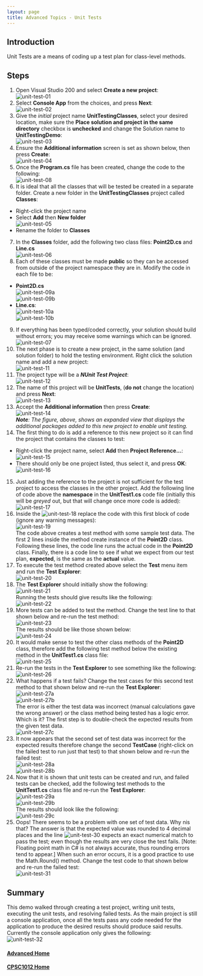 ```yaml
---
layout: page
title: Advanced Topics - Unit Tests
---
```


## Introduction
Unit Tests are a means of coding up a test plan for class-level methods.

## Steps
1.  Open Visual Studio 200 and select **Create a new project**:<br>
![unit-test-01](files/unit-test-01.jpg)
2.  Select **Console App** from the choices, and press **Next**:<br>
![unit-test-02](files/unit-test-02.jpg)
3.  Give the _initial_ project name **UnitTestingClasses**, select your desired location, make sure the **Place solution and project in the same directory** checkbox is **unchecked** and change the Solution name to **UnitTestingDemo**:<br>
![unit-test-03](files/unit-test-03.jpg)
4.  Ensure the **Additional information** screen is set as shown below, then press **Create**:<br>
![unit-test-04](files/unit-test-04.jpg)
5.  Once the **Program.cs** file has been created, change the code to the following:<br>
![unit-test-08](files/unit-test-08.jpg)
6. It is ideal that all the classes that will be tested be created in a separate folder. Create a new folder in the **UnitTestingClasses** project called **Classes**:
  * Right-click the project name
  * Select **Add** then **New folder**<br>![unit-test-05](files/unit-test-05.jpg)
  * Rename the folder to **Classes**
7. In the **Classes** folder, add the following two class files: **Point2D.cs** and **Line.cs**<br>![unit-test-06](files/unit-test-06.jpg)
8. Each of these classes must be made **public** so they can be accessed from outside of the project namespace they are in. Modify the code in each file to be:
  * **Point2D.cs**<br>![unit-test-09a](files/unit-test-09a.jpg)<br>![unit-test-09b](files/unit-test-09b.jpg)
  * **Line.cs**:<br>![unit-test-10a](files/unit-test-10a.jpg)<br>![unit-test-10b](files/unit-test-10b.jpg)
9. If everything has been typed/coded correctly, your solution should build without errors; you may receive some warnings which can be ignored.<br>![unit-test-07](files/unit-test-07.jpg)
10. The next phase is to create a new project, in the same solution (and solution folder) to hold the testing environment. Right click the solution name and add a new project:<br>
![unit-test-11](files/unit-test-11.jpg)
11. The project type will be a ***NUnit Test Project***:<br>
![unit-test-12](files/unit-test-12.jpg)
12. The name of this project will be **UnitTests**, (**do not** change the location) and press **Next**:<br>
![unit-test-13](files/unit-test-13.jpg)
13. Accept the **Additional information** then press **Create**:<br>
![unit-test-14](files/unit-test-14.jpg)<br>
***Note***_: The figure, above, shows an expanded view that displays the additional packages added to this new project to enable unit testing._
14. The first thing to do is add a reference to this new project so it can find the project that contains the classes to test:
  * Right-click the project name, select **Add** then **Project Reference...**:<br>![unit-test-15](files/unit-test-15.jpg)
  * There should only be one project listed, thus select it, and press **OK**:<br>![unit-test-16](files/unit-test-16.jpg)
15. Just adding the reference to the project is not sufficient for the test project to access the classes in the other project. Add the following line of code above the **namespace** in the **UnitTest1.cs** code file (initially this will be _greyed_ out, but that will change once more code is added):<br>![unit-test-17](files/unit-test-17.jpg)
16. Inside the ![unit-test-18](files/unit-test-18.jpg) replace the code with this first block of code (ignore any warning messages):<br>
![unit-test-19](files/unit-test-19.jpg)<br>
The code above creates a test method with some sample test data. The first 2 lines inside the method create instance of the **Point2D** class. Following these lines, the code line runs the actual code in the **Point2D** class. Finally, there is a code line to see if what we expect from our test plan, **expected**, is the same as the **actual** value.
17. To execute the test method created above select the **Test** menu item and run the **Test Explorer**:<br>
![unit-test-20](files/unit-test-20.jpg)
18. The **Test Explorer** should initially show the following:<br>
![unit-test-21](files/unit-test-21.jpg)<br>
Running the tests should give results like the following:<br>
![unit-test-22](files/unit-test-22.jpg)
19. More tests can be added to test the method. Change the test line to that shown below and re-run the test method:<br>
![unit-test-23](files/unit-test-23.jpg)<br>
The results should be like those shown below:<br>
![unit-test-24](files/unit-test-24.jpg)
20. It would make sense to test the other class methods of the **Point2D** class, therefore add the following test method below the existing method in the **UnitTest1.cs** class file:<br>
![unit-test-25](files/unit-test-25.jpg)
21. Re-run the tests in the **Test Explorer** to see something like the following:<br>
![unit-test-26](files/unit-test-26.jpg)
22. What happens if a test fails? Change the test cases for this second test method to that shown below and re-run the **Test Explorer**:<br>
![unit-test-27a](files/unit-test-27a.jpg)<br>
![unit-test-27b](files/unit-test-27b.jpg)<br>
The error is either the test data was incorrect (manual calculations gave the wrong answer) or the class method being tested has a logic error. Which is it? The first step is to double-check the expected results from the given test data.<br>
![unit-test-27c](files/unit-test-27c.jpg)
23. It now appears that the second set of test data was incorrect for the expected results therefore change the second **TestCase** (right-click on the failed test to run just that test) to that shown below and re-run the failed test:<br>
![unit-test-28a](files/unit-test-28a.jpg)<br>
![unit-test-28b](files/unit-test-28b.jpg)
24. Now that it is shown that unit tests can be created and run, and failed tests can be checked, add the following test methods to the **UnitTest1.cs** class file and re-run the **Test Explorer**:<br>
![unit-test-29a](files/unit-test-29a.jpg)<br>
![unit-test-29b](files/unit-test-29b.jpg)<br>
The results should look like the following:<br>
![unit-test-29c](files/unit-test-29c.jpg)
25. Oops! There seems to be a problem with one set of test data. Why nis that? The answer is that the expected value was rounded to 4 decimal places and the line ![unit-test-30](files/unit-test-30.jpg) expects an exact numerical match to pass the test; even though the results are very close the test fails. [Note: Floating point math in C# is not always accurate, thus rounding errors tend to appear.] When such an error occurs, it is a good practice to use the Math.Round() method. Change the test code to that shown below and re-run the failed test:<br>
![unit-test-31](files/unit-test-31.jpg)

## Summary
This demo walked through creating a test project, writing unit tests, executing the unit tests, and resolving failed tests. As the main project is still a console application, once all the tests pass any code needed for the application to produce the desired results should produce said results. Currently the console application only gives the following:<br>
![unit-test-32](files/unit-test-32.jpg)

#### [Advanced Home](index.md)
#### [CPSC1012 Home](../index.md)
